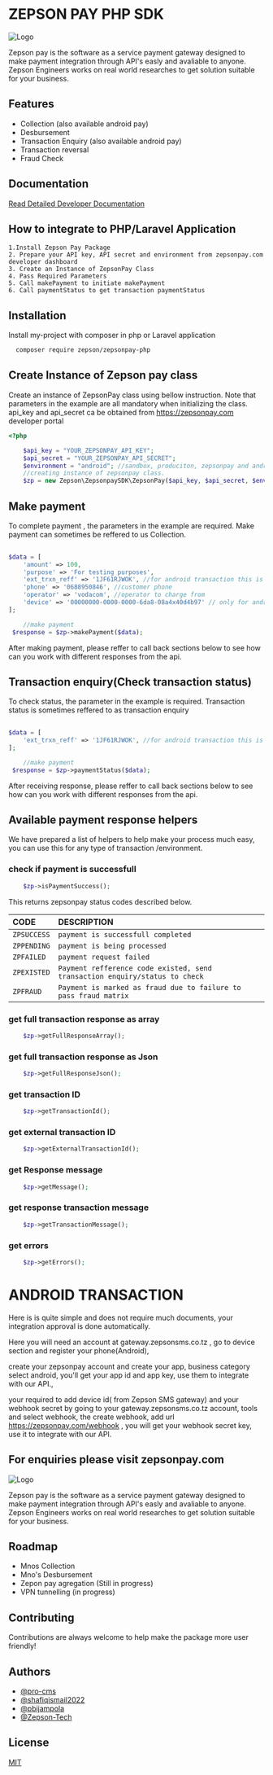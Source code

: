 
# ZEPSON PAY PHP SDK

![Logo](https://raw.githubusercontent.com/pro-cms/zepsonpay-php/master/flow.png)

Zepson pay is the software as a service payment gateway designed to make payment integration through API's easly and avaliable to anyone.
Zepson Engineers  works on real world researches to get solution suitable for your business.


## Features

- Collection (also available android pay)
- Desbursement
- Transaction Enquiry  (also available android pay)
- Transaction reversal
- Fraud Check



## Documentation

[Read Detailed Developer Documentation](https://zepsonpay.com/public/docs)


## How to integrate to PHP/Laravel Application
    1.Install Zepson Pay Package
    2. Prepare your API key, API secret and environment from zepsonpay.com developer dashboard
    3. Create an Instance of ZepsonPay Class
    4. Pass Required Parameters
    5. Call makePayment to initiate makePayment
    6. Call paymentStatus to get transaction paymentStatus

 



 


## Installation

Install my-project with composer in php or Laravel application

```bash
  composer require zepson/zepsonpay-php
```


## Create Instance of Zepson pay class
 
 Create an instance of ZepsonPay class using bellow instruction. Note that parameters in the example are all
 mandatory when initializing the class.
 api_key and api_secret ca be obtained from https://zepsonpay.com developer portal

```php
<?php 

    $api_key = "YOUR_ZEPSONPAY_API_KEY";
    $api_secret = "YOUR_ZEPSONPAY_API_SECRET";
    $environment = "android"; //sandbox, produciton, zepsonpay and android. currently support android (v1.0)
    //creating instance of zepsonpay class.
    $zp = new Zepson\ZepsonpaySDK\ZepsonPay($api_key, $api_secret, $environment);
```

## Make payment
 
To complete payment , the parameters in the example are required. Make payment can sometimes 
be reffered to us Collection.

```php
 
$data = [
    'amount' => 100,
    'purpose' => 'For testing purposes',
    'ext_trxn_reff' => '1JF61RJWOK', //for android transaction this is equal to operators transaction id received after payment
    'phone' => '0688950846', //customer phone
    'operator' => 'vodacom', //operator to charge from
    'device' => '00000000-0000-0000-6da8-08a4x40d4b97' // only for android transactions obtained after registering device in gateway.zepsonsms.co.tz
];

    //make payment
 $response = $zp->makePayment($data);
```
After making payment, please reffer to call back sections below to see how can you work with different
responses from the api.


## Transaction enquiry(Check transaction status)
 
To check status, the parameter  in the example is required. Transaction status is sometimes 
reffered to as transaction enquiry

```php
 
$data = [
    'ext_trxn_reff' => '1JF61RJWOK', //for android transaction this is equal to operators transaction id received after payment
];

    //make payment
 $response = $zp->paymentStatus($data);
```
After receiving response, please reffer to call back sections below to see how can you work with different
responses from the api.


## Available payment response helpers

 We have prepared a list of helpers to help make your process much easy, you can use this for 
 any type of transaction /environment.
 
### check if payment is successfull
```php 
    $zp->isPaymentSuccess();
```

This returns zepsonpay status codes described below.

| CODE | DESCRIPTION      
| :-------- | :------- |  
| `ZPSUCCESS`      | `payment is successfull completed` | 
| `ZPPENDING`      | `payment is being processed` | 
| `ZPFAILED`      | `payment request failed` | 
| `ZPEXISTED`      | `Payment refference code existed, send transaction enquiry/status to check` | 
| `ZPFRAUD`      | `Payment is marked as fraud due to failure to pass fraud matrix` | 


### get full transaction response as array
```php 
    $zp->getFullResponseArray();
```


### get full transaction response as Json
```php 
    $zp->getFullResponseJson();
```


### get   transaction ID
```php 
    $zp->getTransactionId();
```


### get external  transaction ID
```php 
    $zp->getExternalTransactionId();
```

### get   Response message
```php 
    $zp->getMessage();
```


### get response transaction message
```php 
    $zp->getTransactionMessage();
```



### get errors
```php 
    $zp->getErrors();
```

# ANDROID TRANSACTION 

Here is is quite simple and does not require much documents, your integration approval is done automatically.

Here you will need an account at gateway.zepsonsms.co.tz , go to device section and register your phone(Android),

create your zepsonpay account and create your app, business category select android, you'll get your app id and app key, use them to integrate with our API.,

your required to add device id( from Zepson SMS gateway) and your webhook secret by going to your gateway.zepsonsms.co.tz account, tools and select webhook, the create webhook, add url https://zepsonpay.com/webhook , you will get your webhook secret key, use it to integrate with our API.

## For enquiries please visit zepsonpay.com

![Logo](https://raw.githubusercontent.com/pro-cms/zepsonpay-php/master/logo.png)

Zepson pay is the software as a service payment gateway designed to make payment integration through API's easly and avaliable to anyone.
Zepson Engineers  works on real world researches to get solution suitable for your business.


## Roadmap

- Mnos Collection
- Mno's Desbursement
- Zepon pay agregation (Still in progress)
- VPN tunnelling (in progress)

## Contributing

Contributions are always welcome to help make the package more user friendly!
 

## Authors

- [@pro-cms](https://www.github.com/pro-cms)
- [@shafiqismail2022](https://www.github.com/shafiqismail2022)
- [@pbijampola](https://www.github.com/pbijampola)
- [@Zepson-Tech](https://www.github.com/Zepson-Tech)
## License

[MIT](https://choosealicense.com/licenses/mit/)


